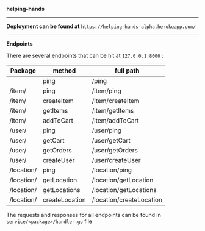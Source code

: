 **helping-hands**

---
**Deployment can be found at** `https://helping-hands-alpha.herokuapp.com/`

---
**Endpoints**

There are several endpoints that can be hit at `127.0.0.1:8000` :

| Package | method | full path|
|---|---|---|
|  | ping | /ping |
| /item/ | ping | /item/ping |
| /item/ | createItem | /item/createItem |
| /item/ | getItems | /item/getItems |
| /item/ | addToCart | /item/addToCart |
| /user/ | ping | /user/ping |
| /user/ | getCart | /user/getCart | 
| /user/ | getOrders | /user/getOrders |
| /user/ | createUser | /user/createUser |
| /location/ | ping | /location/ping |
| /location/ | getLocation | /location/getLocation |
| /location/ | getLocations | /location/getLocations |
| /location/ | createLocation | /location/createLocation |

The requests and responses for all endpoints can be found in `service/<package>/handler.go` file
